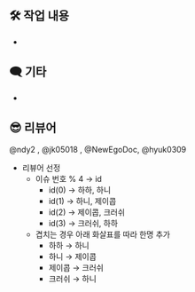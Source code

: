 <!-- PR 제목 양식 예시: [LO-N] 회원 기능 도메인 -->

## 🛠️ 작업 내용
-

## 🗨️ 기타
<!-- PR 포인트 혹은 궁금한 점 등등 적어주시면 됩니다. 없으시면 지워주세요 -->
- 

## 😎 리뷰어
@ndy2 , @jk05018 , @NewEgoDoc, @hyuk0309
<!-- 리뷰어를 지정했으면 지워주세요 -->
- 리뷰어 선정
    - 이슈 번호 % 4 → id
        - id(0) → 하하, 하니
        - id(1) → 하니, 제이콥
        - id(2) → 제이콥, 크러쉬
        - id(3) → 크러쉬, 하하
    - 겹치는 경우 아래 화살표를 따라 한명 추가
        - 하하 → 하니
        - 하니 → 제이콥
        - 제이콥 → 크러쉬
        - 크러쉬 → 하니
